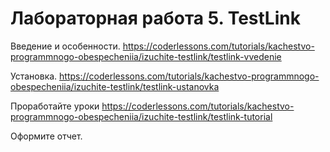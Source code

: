 # Лабораторная работа 5. TestLink

Введение и особенности.
https://coderlessons.com/tutorials/kachestvo-programmnogo-obespecheniia/izuchite-testlink/testlink-vvedenie

Установка. https://coderlessons.com/tutorials/kachestvo-programmnogo-obespecheniia/izuchite-testlink/testlink-ustanovka

Проработайте уроки https://coderlessons.com/tutorials/kachestvo-programmnogo-obespecheniia/izuchite-testlink/testlink-tutorial

Оформите отчет. 
